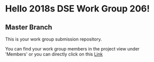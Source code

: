 # Hello 2018s DSE Work Group 206!

## Master Branch

This is your work group submission repository.

You can find your work group members in the project view under 'Members' or you can directly click on this [Link](https://lab.swa.univie.ac.at/submission/g2018s_dse_0206/project_members)
